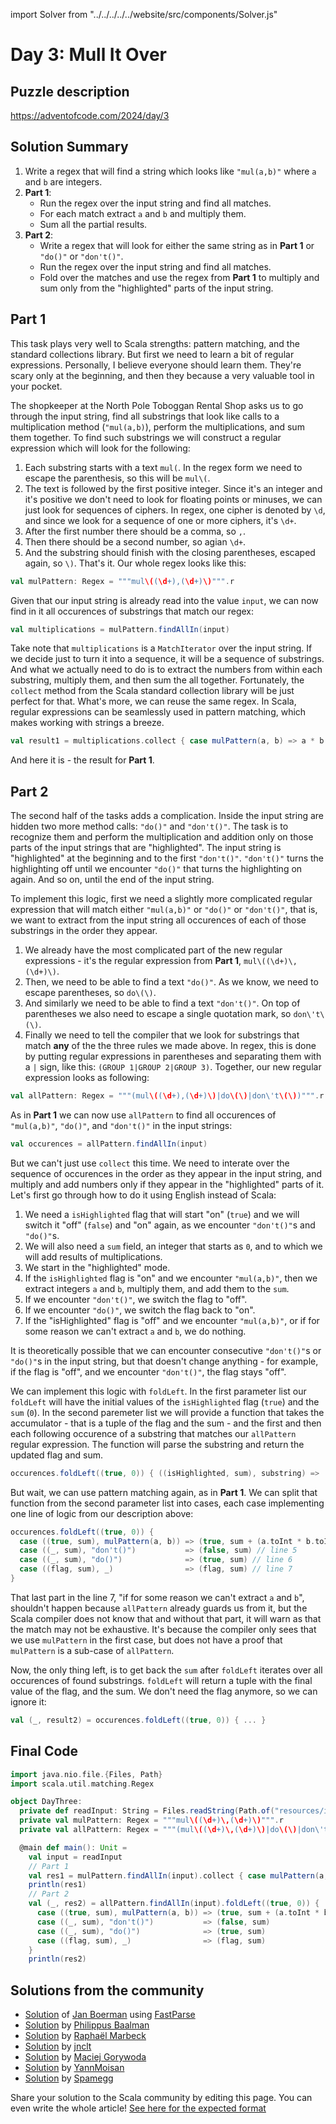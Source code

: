 import Solver from "../../../../../website/src/components/Solver.js"

# Day 3: Mull It Over

## Puzzle description

https://adventofcode.com/2024/day/3

## Solution Summary

1. Write a regex that will find a string which looks like `"mul(a,b)"` where `a` and `b` are integers.
2. **Part 1**:
   - Run the regex over the input string and find all matches.
   - For each match extract `a` and `b` and multiply them.
   - Sum all the partial results.
3. **Part 2**:
   - Write a regex that will look for either the same string as in **Part 1** or `"do()"` or `"don't()"`.
   - Run the regex over the input string and find all matches.
   - Fold over the matches and use the regex from **Part 1** to multiply and sum only from the "highlighted" parts of the input string.

## Part 1

This task plays very well to Scala strengths: pattern matching, and the standard collections library. But first we need to learn a bit of regular expressions. Personally, I believe everyone should learn them. They're scary only at the beginning, and then they because a very valuable tool in your pocket.

The shopkeeper at the North Pole Toboggan Rental Shop asks us to go through the input string, find all substrings that look like calls to a multiplication method (`"mul(a,b)`), perform the multiplications, and sum them together. To find such substrings we will construct a regular expression which will look for the following:
1. Each substring starts with a text `mul(`. In the regex form we need to escape the parenthesis, so this will be `mul\(`.
2. The text is followed by the first positive integer. Since it's an integer and it's positive we don't need to look for floating points or minuses, we can just look for sequences of ciphers. In regex, one cipher is denoted by `\d`, and since we look for a sequence of one or more ciphers, it's `\d+`.
3. After the first number there should be a comma, so `,`.
4. Then there should be a second number, so agian `\d+`.
5. And the substring should finish with the closing parentheses, escaped again, so `\)`.
That's it. Our whole regex looks like this: 
```scala
val mulPattern: Regex = """mul\((\d+),(\d+)\)""".r
```

Given that our input string is already read into the value `input`, we can now find in it all occurences of substrings that match our regex:
```scala
val multiplications = mulPattern.findAllIn(input)
```

Take note that `multiplications` is a `MatchIterator` over the input string. If we decide just to turn it into a sequence, it will be a sequence of substrings. And what we actually need to do is to extract the numbers from within each substring, multiply them, and then sum the all together. Fortunately, the `collect` method from the Scala standard collection library will be just perfect for that. What's more, we can reuse the same regex. In Scala, regular expressions can be seamlessly used in pattern matching, which makes working with strings a breeze. 
```scala
val result1 = multiplications.collect { case mulPattern(a, b) => a * b }.sum
```
And here it is - the result for **Part 1**. 

## Part 2

The second half of the tasks adds a complication. Inside the input string are hidden two more method calls: `"do()"` and `"don't()"`. The task is to recognize them and perform the multiplication and addition only on those parts of the input strings that are "highlighted". The input string is "highlighted" at the beginning and to the first `"don't()"`. `"don't()"` turns the highlighting off until we encounter `"do()"` that turns the highlighting on again. And so on, until the end of the input string.

To implement this logic, first we need a slightly more complicated regular expression that will match either `"mul(a,b)"` or `"do()"` or `"don't()"`, that is, we want to extract from the input string all occurences of each of those substrings in the order they appear.
1. We already have the most complicated part of the new regular expressions - it's the regular expression from **Part 1**, `mul\((\d+)\,(\d+)\)`.
2. Then, we need to be able to find a text `"do()"`. As we know, we need to escape parentheses, so `do\(\)`.
3. And similarly we need to be able to find a text `"don't()"`. On top of parentheses we also need to escape a single quotation mark, so `don\'t\(\)`.
4. Finally we need to tell the compiler that we look for substrings that match **any** of the the three rules we made above. In regex, this is done by putting regular expressions in parentheses and separating them with a `|` sign, like this: `(GROUP 1|GROUP 2|GROUP 3)`.
Together, our new regular expression looks as following:
```scala
val allPattern: Regex = """(mul\((\d+),(\d+)\)|do\(\)|don\'t\(\))""".r
```

As in **Part 1** we can now use `allPattern` to find all occurences of `"mul(a,b)"`, `"do()"`, and `"don't()"` in the input strings:
```scala
val occurences = allPattern.findAllIn(input)
```

But we can't just use `collect` this time. We need to interate over the sequence of occurences in the order as they appear in the input string, and multiply and add numbers only if they appear in the "highlighted" parts of it. Let's first go through how to do it using English instead of Scala:
1. We need a `isHighlighted` flag that will start "on" (`true`) and we will switch it "off" (`false`) and "on" again, as we encounter `"don't()"`s and `"do()"`s.
2. We will also need a `sum` field, an integer that starts as `0`, and to which we will add results of multiplications.
3. We start in the "highlighted" mode.
4. If the `isHighlighted` flag is "on" and we encounter `"mul(a,b)"`, then we extract integers `a` and `b`, multiply them, and add them to the `sum`.
5. If we encounter `"don't()"`, we switch the flag to "off".
6. If we encounter `"do()"`, we switch the flag back to "on".
7. If the "isHighlighted" flag is "off" and we encounter `"mul(a,b)"`, or if for some reason we can't extract `a` and `b`, we do nothing.

It is theoretically possible that we can encounter consecutive `"don't()"`s or `"do()"`s in the input string, but that doesn't change anything - for example, if the flag is "off", and we encounter `"don't()"`, the flag stays "off".

We can implement this logic with `foldLeft`. In the first parameter list our `foldLeft` will have the initial values of the `isHighlighted` flag (`true`) and the `sum` (`0`). In the second paremeter list we will provide a function that takes the accumulator - that is a tuple of the flag and the sum - and the first and then each following occurence of a substring that matches our `allPattern` regular expression. The function will parse the substring and return the updated flag and sum.
```scala
occurences.foldLeft((true, 0)) { ((isHighlighted, sum), substring) => ... }
```
But wait, we can use pattern matching again, as in **Part 1**. We can split that function from the second parameter list into cases, each case implementing one line of logic from our description above:
```scala
occurences.foldLeft((true, 0)) {
  case ((true, sum), mulPattern(a, b)) => (true, sum + (a.toInt * b.toInt)) // line 4
  case ((_, sum), "don't()")           => (false, sum) // line 5
  case ((_, sum), "do()")              => (true, sum) // line 6
  case ((flag, sum), _)                => (flag, sum) // line 7
}
```
That last part in the line 7, "if for some reason we can't extract `a` and `b`", shouldn't happen because `allPattern` already guards us from it, but the Scala compiler does not know that and without that part, it will warn as that the match may not be exhaustive. It's because the compiler only sees that we use `mulPattern` in the first case, but does not have a proof that `mulPattern` is a sub-case of `allPattern`. 

Now, the only thing left, is to get back the `sum` after `foldLeft` iterates over all occurences of found substrings. `foldLeft` will return a tuple with the final value of the flag, and the sum. We don't need the flag anymore, so we can ignore it:
```scala
val (_, result2) = occurences.foldLeft((true, 0)) { ... }
```

## Final Code

```scala
import java.nio.file.{Files, Path}
import scala.util.matching.Regex

object DayThree:
  private def readInput: String = Files.readString(Path.of("resources/input3"))
  private val mulPattern: Regex = """mul\((\d+)\,(\d+)\)""".r
  private val allPattern: Regex = """(mul\((\d+)\,(\d+)\)|do\(\)|don\'t\(\))""".r

  @main def main(): Unit =
    val input = readInput
    // Part 1
    val res1 = mulPattern.findAllIn(input).collect { case mulPattern(a, b) => a.toInt * b.toInt }.sum
    println(res1)
    // Part 2
    val (_, res2) = allPattern.findAllIn(input).foldLeft((true, 0)) {
      case ((true, sum), mulPattern(a, b)) => (true, sum + (a.toInt * b.toInt))
      case ((_, sum), "don't()")           => (false, sum)
      case ((_, sum), "do()")              => (true, sum)
      case ((flag, sum), _)                => (flag, sum)
    }
    println(res2)
```

## Solutions from the community

- [Solution](https://github.com/Jannyboy11/AdventOfCode2024/blob/master/src/main/scala/day03/Day03.scala) of [Jan Boerman](https://x.com/JanBoerman95) using [FastParse](https://com-lihaoyi.github.io/fastparse/)
- [Solution](https://github.com/Philippus/adventofcode/blob/main/src/main/scala/adventofcode2024/Day03.scala) by [Philippus Baalman](https://github.com/philippus)
- [Solution](https://github.com/rmarbeck/advent2024/blob/main/day3/src/main/scala/Solution.scala) by [Raphaël Marbeck](https://github.com/rmarbeck)
- [Solution](https://github.com/jnclt/adventofcode2024/blob/main/day03/mull-it-over.sc) by [jnclt](https://github.com/jnclt)
- [Solution](https://github.com/makingthematrix/AdventOfCode2024/blob/main/src/main/scala/io/github/makingthematrix/AdventofCode2024/DayThree.scala) by [Maciej Gorywoda](https://github.com/makingthematrix)
- [Solution](https://github.com/YannMoisan/advent-of-code/blob/master/2024/src/main/scala/Day3.scala) by [YannMoisan](https://github.com/YannMoisan)
- [Solution](https://github.com/spamegg1/aoc/blob/master/2024/03/03.worksheet.sc#L62) by [Spamegg](https://github.com/spamegg1/)

Share your solution to the Scala community by editing this page.
You can even write the whole article! [See here for the expected format](https://github.com/scalacenter/scala-advent-of-code/discussions/424)
